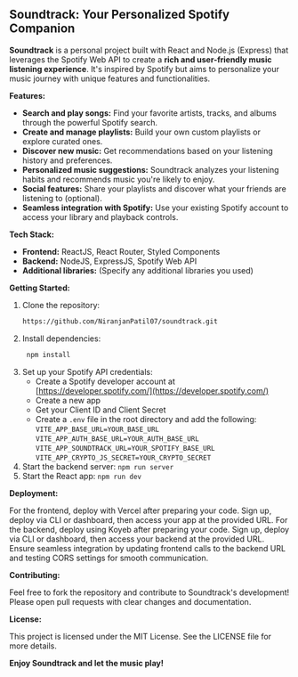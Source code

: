 ## Soundtrack: Your Personalized Spotify Companion

**Soundtrack** is a personal project built with React and Node.js (Express) that leverages the Spotify Web API to create a **rich and user-friendly music listening experience**. It's inspired by Spotify but aims to personalize your music journey with unique features and functionalities.

**Features:**

- **Search and play songs:** Find your favorite artists, tracks, and albums through the powerful Spotify search.
- **Create and manage playlists:** Build your own custom playlists or explore curated ones.
- **Discover new music:** Get recommendations based on your listening history and preferences.
- **Personalized music suggestions:** Soundtrack analyzes your listening habits and recommends music you're likely to enjoy.
- **Social features:** Share your playlists and discover what your friends are listening to (optional).
- **Seamless integration with Spotify:** Use your existing Spotify account to access your library and playback controls.

**Tech Stack:**

- **Frontend:** ReactJS, React Router, Styled Components
- **Backend:** NodeJS, ExpressJS, Spotify Web API
- **Additional libraries:** (Specify any additional libraries you used)

**Getting Started:**

1. Clone the repository:
   ```bash
   https://github.com/NiranjanPatil07/soundtrack.git
   ```
2. Install dependencies:
   ```bash
    npm install
   ```
3. Set up your Spotify API credentials:
   - Create a Spotify developer account at [https://developer.spotify.com/](https://developer.spotify.com/)
   - Create a new app
   - Get your Client ID and Client Secret
   - Create a `.env` file in the root directory and add the following:
     `VITE_APP_BASE_URL=YOUR_BASE_URL`
     `VITE_APP_AUTH_BASE_URL=YOUR_AUTH_BASE_URL`
     `VITE_APP_SOUNDTRACK_URL=YOUR_SPOTIFY_BASE_URL`
     `VITE_APP_CRYPTO_JS_SECRET=YOUR_CRYPTO_SECRET`
4. Start the backend server: `npm run server`
5. Start the React app: `npm run dev`

**Deployment:**

For the frontend, deploy with Vercel after preparing your code. Sign up, deploy via CLI or dashboard, then access your app at the provided URL.
For the backend, deploy using Koyeb after preparing your code. Sign up, deploy via CLI or dashboard, then access your backend at the provided URL.
Ensure seamless integration by updating frontend calls to the backend URL and testing CORS settings for smooth communication.

**Contributing:**

Feel free to fork the repository and contribute to Soundtrack's development! Please open pull requests with clear changes and documentation.

**License:**

This project is licensed under the MIT License. See the LICENSE file for more details.

**Enjoy Soundtrack and let the music play!**
